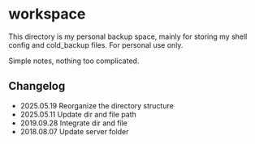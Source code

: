 # workspace

This directory is my personal backup space, mainly for storing my shell config and cold_backup files. For personal use only.

Simple notes, nothing too complicated.

## Changelog

- 2025.05.19 Reorganize the directory structure
- 2025.05.11 Update dir and file path
- 2019.09.28 Integrate dir and file
- 2018.08.07 Update server folder
